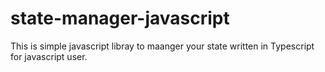 # state-manager-javascript

 This is simple javascript libray to maanger your state  written in Typescript for  javascript user. 
 
 
